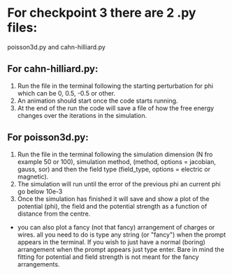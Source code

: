 # For checkpoint 3 there are 2 .py files:
poisson3d.py and cahn-hilliard.py

## For cahn-hilliard.py:
1. Run the file in the terminal following the starting perturbation for phi which can be 
    0, 0.5, -0.5 or other.
2. An animation should start once the code starts running.
3. At the end of the run the code will save a file of how the free energy changes over 
    the iterations in the simulation.

## For poisson3d.py:
1. Run the file in the terminal following the simulation dimension (N fro example 50 or 100), simulation method,
(method, options = jacobian, gauss, sor) and then the field type (field_type, options = electric or 
magnetic).
2. The simulation will run until the error of the previous phi an current phi go below 10e-3
3. Once the simulation has finished it will save and show a plot of the potential (phi), the field 
and the potential strength as a function of distance from the centre.

- you can also plot a fancy (not that fancy) arrangement of charges or wires. all you need to do is
type any string (or "fancy") when the prompt appears in the terminal. If you wish to just have a 
normal (boring) arrangement when the prompt appears just type enter. Bare in mind the fitting for
potential and field strength is not meant for the fancy arrangements.
